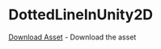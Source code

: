 # DottedLineInUnity2D

[Download Asset](https://github.com/KunalT6569/DottedLineInUnity2D/raw/master/Exported%20Asset/DottedLineAsset.unitypackage) - Download the asset
